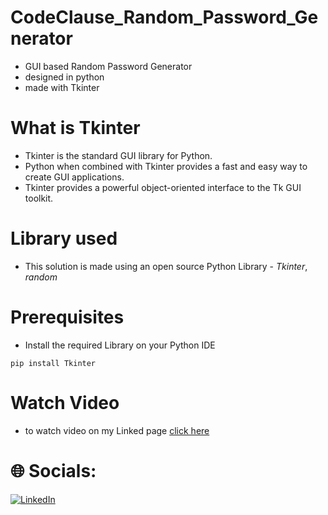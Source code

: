
# CodeClause_Random_Password_Generator
- GUI based Random Password Generator
- designed in python
- made with Tkinter

# What is Tkinter
- Tkinter is the standard GUI library for Python.
- Python when combined with Tkinter provides a fast and easy way to create GUI applications. 
- Tkinter provides a powerful object-oriented interface to the Tk GUI toolkit.


# Library used
- This solution is made using an open source Python Library - *Tkinter*, *random*

# Prerequisites
- Install the required Library on your Python IDE
```
pip install Tkinter
```
# Watch Video
- to watch video on my Linked page [click here]()

# 🌐 Socials:
[![LinkedIn](https://img.shields.io/badge/LinkedIn-%230077B5.svg?logo=linkedin&logoColor=white)](https://www.linkedin.com/in/mahith-paul)
